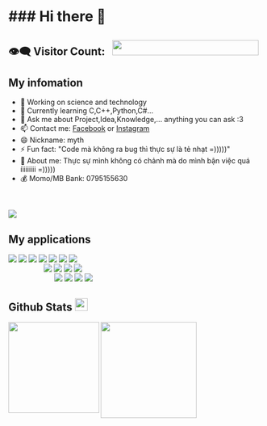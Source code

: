 

<h1>### Hi there 👋</h1>

## 👁️‍🗨️ Visitor Count:    <img height="30px" Width="290px" src="https://profile-counter.glitch.me/merlin2x3/count.svg">

## My infomation
- 🔭 Working on science and technology 
- 🌱 Currently learning C,C++,Python,C#...
- 💬 Ask me about Project,Idea,Knowledge,... anything you can ask :3
- 📫 Contact me: <a href="https://www.facebook.com/berlin.03">Facebook</a> or <a href="https://www.instagram.com/_berlin.04/">Instagram</a>
- 😄 Nickname: myth
- ⚡  Fun fact: "Code mà không ra bug thì thực sự là tẻ nhạt =)))))"
- 📝 About me: Thực sự mình không có chảnh mà do mình bận việc quá íiiiiiiii =)))))
- 💰 Momo/MB Bank: 0795155630
<br>
<br>
<img src="https://user-images.githubusercontent.com/73097560/115834477-dbab4500-a447-11eb-908a-139a6edaec5c.gif"> 
<h2>My applications</h2>

<img src="https://img.shields.io/badge/C-00599C?style=for-the-badge&logo=c&logoColor=white"></img>
<img src="https://img.shields.io/badge/C%2B%2B-00599C?style=for-the-badge&logo=c%2B%2B&logoColor=white"></img>
<img src="https://img.shields.io/badge/C%23-239120?style=for-the-badge&logo=c-sharp&logoColor=white"></img>
<img src="https://img.shields.io/badge/Python-14354C?style=for-the-badge&logo=python&logoColor=white"></img>
<img src="https://img.shields.io/badge/Discord-7289DA?style=for-the-badge&logo=discord&logoColor=white"></img>
<img src="https://img.shields.io/badge/GitHub-100000?style=for-the-badge&logo=github&logoColor=white"></img>
<img src="https://img.shields.io/badge/Shell_Script-121011?style=for-the-badge&logo=gnu-bash&logoColor=white"></img>
<br>
&emsp;&emsp;&emsp;&emsp;&emsp;<img src="https://img.shields.io/badge/Android-3DDC84?style=for-the-badge&logo=android&logoColor=white"></img>
<img src="https://img.shields.io/badge/iOS-000000?style=for-the-badge&logo=ios&logoColor=white"></img>
<img src="https://img.shields.io/badge/Windows-0078D6?style=for-the-badge&logo=windows&logoColor=white"></img>
<img src="https://img.shields.io/badge/Ubuntu-E95420?style=for-the-badge&logo=ubuntu&logoColor=white"></img>
<br>
&emsp;&emsp;&emsp;&emsp;&emsp;&ensp;&ensp;&ensp;<img src="https://img.shields.io/badge/Facebook-1877F2?style=for-the-badge&logo=facebook&logoColor=white"></img>
<img src="https://img.shields.io/badge/Instagram-E4405F?style=for-the-badge&logo=instagram&logoColor=white"></img>
<img src="https://img.shields.io/badge/TikTok-000000?style=for-the-badge&logo=tiktok&logoColor=white"></img>
<img src="https://user-images.githubusercontent.com/73097560/115834477-dbab4500-a447-11eb-908a-139a6edaec5c.gif"></img>

 
<h2>Github Stats <img src="https://media.giphy.com/media/cj87CxfRtrUifF3Ryk/giphy.gif" width="25px"></h2>
 
<a align="center" href="https://github.com/merlin2x3">
  <img height="180em" src="https://github-readme-stats-eight-theta.vercel.app/api?username=merlin2x3&show_icons=true&theme=algolia&include_all_commits=true&count_private=true" align="left">
 <img height="190em" src="https://github-readme-stats-eight-theta.vercel.app/api/top-langs/?username=merlin2x3&layout=compact&langs_count=8&theme=algolia">
</a>
